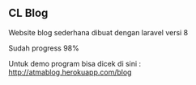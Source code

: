 ## CL Blog

Website blog sederhana dibuat dengan laravel versi 8

Sudah progress 98%

Untuk demo program bisa dicek di sini : http://atmablog.herokuapp.com/blog
